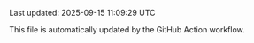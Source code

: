 Last updated: 2025-09-15 11:09:29 UTC

This file is automatically updated by the GitHub Action workflow.
